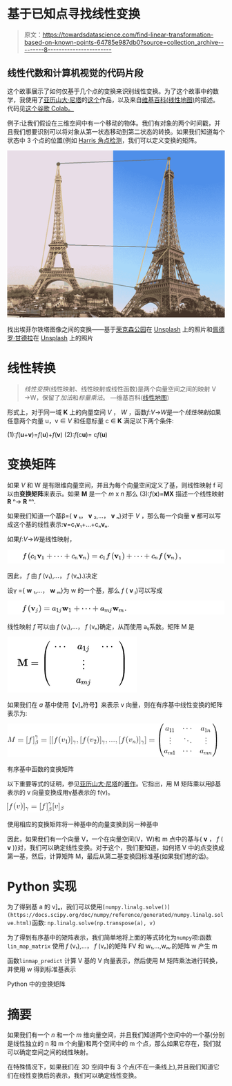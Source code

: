# 基于已知点寻找线性变换

> 原文：<https://towardsdatascience.com/find-linear-transformation-based-on-known-points-64785e987db0?source=collection_archive---------8----------------------->

## 线性代数和计算机视觉的代码片段

这个故事展示了如何仅基于几个点的变换来识别线性变换。为了这个故事中的数学，我使用了[亚历山大·尼塔](http://math.colorado.edu/~nita/index.html)的[这个](https://math.colorado.edu/~nita/MatrixRepresentations.pdf)作品，以及来自[维基百科(线性地图)](https://en.wikipedia.org/wiki/Linear_map)的描述。代码见[这个谷歌 Colab。](https://colab.research.google.com/drive/1m9ctAIKwFYTe6ecTdvUaqrFFC-15PVRM)

例子:让我们假设在三维空间中有一个移动的物体。我们有对象的两个时间戳，并且我们想要识别可以将对象从第一状态移动到第二状态的转换。如果我们知道每个状态中 3 个点的位置(例如 [Harris 角点检测](https://en.wikipedia.org/wiki/Harris_Corner_Detector)，我们可以定义变换的矩阵。

![](img/7be18fb10917861aee3005b92e7a028d.png)

找出埃菲尔铁塔图像之间的变换——基于[荣克森公园](https://unsplash.com/@xxxon?utm_source=unsplash&utm_medium=referral&utm_content=creditCopyText)在 [Unsplash](https://unsplash.com/s/photos/eiffel-tower?utm_source=unsplash&utm_medium=referral&utm_content=creditCopyText) 上的照片和[佩德罗·甘德拉](https://unsplash.com/@pedrogandra?utm_source=unsplash&utm_medium=referral&utm_content=creditCopyText)在 [Unsplash](https://unsplash.com/s/photos/eiffel-tower?utm_source=unsplash&utm_medium=referral&utm_content=creditCopyText) 上的照片

# 线性转换

> *线性变换*(线性映射、线性映射或线性函数)是两个向量空间之间的映射 V →W，保留了*加法*和*标量乘法*。
> —维基百科([线性地图](https://en.wikipedia.org/wiki/Linear_map))

形式上，对于同一域 **K** 上的向量空间 *V* ， *W* ，函数*f*:*V*→*W*是一个*线性映射*如果任意两个向量 u，v ∈ *V* 和任意标量 c ∈ **K** 满足以下两个条件:

(1):*f*(**u**+**v**)=*f*(**u**)+*f*(**v**)
(2):*f*(c**u**)= c*f*(**u**)

# 变换矩阵

如果 *V* 和 W 是有限维向量空间，并且为每个向量空间定义了基，则线性映射 f 可以由**变换矩阵**来表示。如果 **M** 是一个 *m* x *n* 那么
(3):*f*(**x**)=**MX** 描述一个线性映射 **R** ⁿ→ **R** ⁿⁿ.

如果我们知道一个基β={ **v** ₁， **v** ₂,…， **v** ₙ}对于 *V* ，那么每一个向量 **v** 都可以写成这个基的线性表示:**v**=c₁**v**₁+…+cₙ**v**ₙ.

如果*f*:*V*→*W*是线性映射，

![](img/64dbbdfa55d427007b21b5d6476e159a.png)

因此， *f* 由 *f* (v₁),…， *f* (vₙ).)决定

设γ ={ **w** ₁,…， **w** ₘ}为 w 的一个基，那么 *f* ( **v** ⱼ)可以写成

![](img/6b1fb9a238a0ba2cbe3348d77e4f75bf.png)

线性映射 *f* 可以由 *f* (v₁),…， *f* (vₙ)确定，从而使用 aᵢⱼ系数。矩阵 M 是

![](img/39b98f99acd9a364568fa0bca9e0d15d.png)

如果我们在 *a* 基中使用【v]ₐ符号】来表示 v 向量，则在有序基中线性变换的矩阵表示为:

![](img/c834c40cf21016daaf507ceab1f47cae.png)

有序基中函数的变换矩阵

以下重要等式的证明，参见[亚历山大·尼塔](http://math.colorado.edu/~nita/index.html)的[著作](https://math.colorado.edu/~nita/MatrixRepresentations.pdf)。它指出，用 M 矩阵乘以用β基表示的 v 向量变换成用γ基表示的 f(v)。

![](img/3f9d169e701734e810103f8a63a8b760.png)

使用相应的变换矩阵将一种基中的向量变换到另一种基中

因此，如果我们有一个向量 V，一个在向量空间(V，W)和 m 点中的基与{ **v** ， *f* ( **v** )}对，我们可以确定线性变换。对于这个，我们要知道，如何把 V 中的点变换成第一基，然后，计算矩阵 M，最后从第二基变换回标准基(如果我们想的话)。

# Python 实现

为了得到基 a 的 v]ₐ，我们可以使用`[numpy.linalg.solve()](https://docs.scipy.org/doc/numpy/reference/generated/numpy.linalg.solve.html)`函数:
`np.linalg.solve(np.transpose(a), v)`

为了得到有序基中的矩阵表示，我们简单地将上面的等式转化为`numpy`项:函数`lin_map_matrix` 使用 *f* (v₁),…， *f* (vₙ)的矩阵 FV 和 w₁,…,wₘ.的矩阵 w 产生 m

函数`linmap_predict` 计算 V 基的 V 向量表示，然后使用 M 矩阵乘法进行转换，并使用 w 得到标准基表示

Python 中的变换矩阵

# 摘要

如果我们有一个 *n* 和一个 *m* 维向量空间，并且我们知道两个空间中的一个基(分别是线性独立的 n 和 m 个向量)和两个空间中的 m 个点，那么如果它存在，我们就可以确定空间之间的线性映射。

在特殊情况下，如果我们在 3D 空间中有 3 个点(不在一条线上),并且我们知道它们在线性变换后的表示，我们可以确定线性变换。